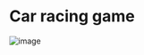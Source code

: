 # Car racing game 
![image](https://github.com/randinimendis/Car-Racing-min-game/assets/99355199/bc6c94c3-3496-4919-aa7a-3bcf830051b7)
